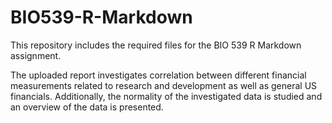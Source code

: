# BIO539-R-Markdown
This repository includes the required files for the BIO 539 R Markdown assignment.

The uploaded report investigates correlation between different financial measurements related to research and development as well as general US financials. Additionally, the normality of the investigated data is studied and an overview of the data is presented.
